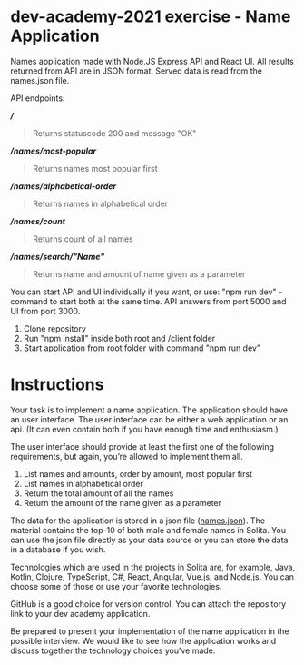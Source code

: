 # dev-academy-2021 exercise - Name Application

Names application made with Node.JS Express API and React UI.
All results returned from API are in JSON format. Served data is read from the names.json file.

API endpoints:

***/***                                  
> Returns statuscode 200 and message "OK"

***/names/most-popular***                
> Returns names most popular first

***/names/alphabetical-order***          
> Returns names in alphabetical order

***/names/count***                       
> Returns count of all names

***/names/search/"Name"***               
> Returns name and amount of name given as a parameter

You can start API and UI individually if you want, or use: "npm run dev" -command to start both at the same time. API answers from port 5000 and UI from port 3000.

1. Clone repository
2. Run "npm install" inside both root and /client folder
3. Start application from root folder with command "npm run dev"

# Instructions

Your task is to implement a name application. The application should have an user interface. The user interface can be either a web application or an api. (It can even contain both if you have enough time and enthusiasm.) 

The user interface should provide at least the first one of the following requirements, but again, you’re allowed to implement them all.
1. List names and amounts, order by amount, most popular first
2. List names in alphabetical order
3. Return the total amount of all the names
4. Return the amount of the name given as a parameter

The data for the application is stored in a json file ([names.json](https://github.com/solita/dev-academy-2020/blob/main/names.json)). The material contains the top-10 of both male and female names in Solita. You can use the json file directly as your data source or you can store the data in a database if you wish.

Technologies which are used in the projects in Solita are, for example, Java, Kotlin, Clojure, TypeScript, C#, React, Angular, Vue.js, and Node.js. You can choose some of those or use your favorite technologies.

GitHub is a good choice for version control. You can attach the repository link to your dev academy application.

Be prepared to present your implementation of the name application in the possible interview. We would like to see how the application works and discuss together the technology choices you’ve made.

